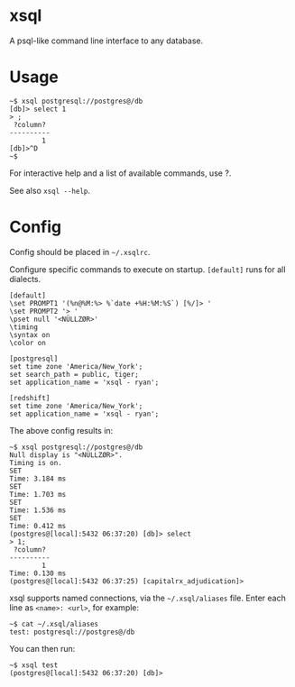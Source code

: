 xsql
====

A psql-like command line interface to any database.

Usage
=====

```!sh
~$ xsql postgresql://postgres@/db
[db]> select 1
> ;
 ?column? 
----------
        1 
[db]>^D
~$
```

For interactive help and a list of available commands, use \?.

See also `xsql --help`.

Config
======

Config should be placed in `~/.xsqlrc`.

Configure specific commands to execute on startup. `[default]` runs for all
dialects.

```
[default]
\set PROMPT1 '(%n@%M:%> %`date +%H:%M:%S`) [%/]> '
\set PROMPT2 '> '
\pset null '<NÜLLZØR>'
\timing
\syntax on
\color on

[postgresql]
set time zone 'America/New_York';
set search_path = public, tiger;
set application_name = 'xsql - ryan';

[redshift]
set time zone 'America/New_York';
set application_name = 'xsql - ryan';
```

The above config results in:
```!sh
~$ xsql postgresql://postgres@/db
Null display is "<NÜLLZØR>".
Timing is on.
SET
Time: 3.184 ms
SET
Time: 1.703 ms
SET
Time: 1.536 ms
SET
Time: 0.412 ms
(postgres@[local]:5432 06:37:20) [db]> select
> 1;
 ?column? 
----------
        1 
Time: 0.130 ms
(postgres@[local]:5432 06:37:25) [capitalrx_adjudication]>
```

xsql supports named connections, via the `~/.xsql/aliases` file.
Enter each line as `<name>: <url>`, for example:
```
~$ cat ~/.xsql/aliases
test: postgresql://postgres@/db
```

You can then run:
```
~$ xsql test
(postgres@[local]:5432 06:37:20) [db]>
```
